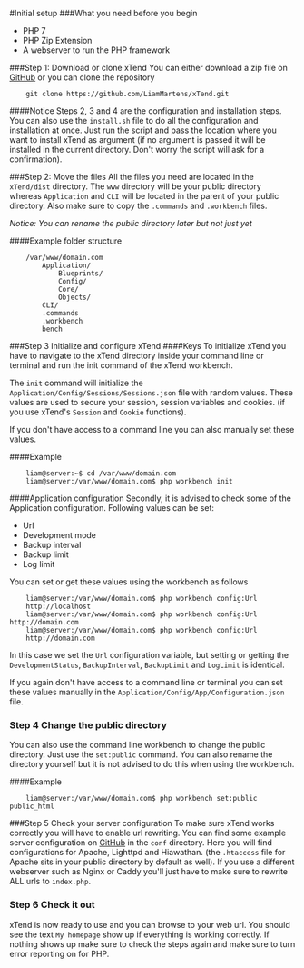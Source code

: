 #Initial setup
###What you need before you begin

* PHP 7
* PHP Zip Extension
* A webserver to run the PHP framework

###Step 1: Download or clone xTend
You can either download a zip file on [GitHub](https://github.com/LiamMartens/xTend) or you can clone the repository  

```
    git clone https://github.com/LiamMartens/xTend.git
```

####Notice
Steps 2, 3 and 4 are the configuration and installation steps. You can also use the `install.sh` file to do all the configuration and installation at once. Just run the script and pass the location where you want to install xTend as argument (if no argument is passed it will be installed in the current directory. Don't worry the script will ask for a confirmation).

###Step 2: Move the files
All the files you need are located in the `xTend/dist` directory. The `www` directory will be your public directory whereas `Application` and `CLI` will be located in the parent of your public directory. Also make sure to copy the `.commands` and `.workbench` files.

*Notice: You can rename the public directory later but not just yet*

####Example folder structure
```
    /var/www/domain.com
        Application/
            Blueprints/
            Config/
            Core/
            Objects/
        CLI/
        .commands
        .workbench
        bench
```

###Step 3 Initialize and configure xTend
####Keys
To initialize xTend you have to navigate to the xTend directory inside your command line or terminal and run the init command of the xTend workbench.

The `init` command will initialize the `Application/Config/Sessions/Sessions.json` file with random values. These values are used to secure your session, session variables and cookies. (if you use xTend's `Session` and `Cookie` functions).

If you don't have access to a command line you can also manually set these values.

####Example
```
    liam@server:~$ cd /var/www/domain.com
    liam@server:/var/www/domain.com$ php workbench init
```

####Application configuration
Secondly, it is advised to check some of the Application configuration. Following values can be set:  

* Url
* Development mode
* Backup interval
* Backup limit
* Log limit

You can set or get these values using the workbench as follows
```
    liam@server:/var/www/domain.com$ php workbench config:Url
    http://localhost
    liam@server:/var/www/domain.com$ php workbench config:Url http://domain.com
    liam@server:/var/www/domain.com$ php workbench config:Url
    http://domain.com
```

In this case we set the `Url` configuration variable, but setting or getting the `DevelopmentStatus`, `BackupInterval`, `BackupLimit` and `LogLimit` is identical.

If you again don't have access to a command line or terminal you can set these values manually in the `Application/Config/App/Configuration.json` file.

### Step 4 Change the public directory
You can also use the command line workbench to change the public directory. Just use the `set:public` command. You can also rename the directory yourself but it is not advised to do this when using the workbench.

####Example
```
    liam@server:/var/www/domain.com$ php workbench set:public public_html
```

###Step 5 Check your server configuration
To make sure xTend works correctly you will have to enable url rewriting. You can find some example server configuration on [GitHub](https://github.com/LiamMartens/xTend) in the `conf` directory. Here you will find configurations for Apache, Lighttpd and Hiawathan. (the `.htaccess` file for Apache sits in your public directory by default as well). If you use a different webserver such as Nginx or Caddy you'll just have to make sure to rewrite ALL urls to `index.php`.

### Step 6 Check it out
xTend is now ready to use and you can browse to your web url. You should see the text `My homepage` show up if everything is working correctly. If nothing shows up make sure to check the steps again and make sure to turn error reporting on for PHP.
